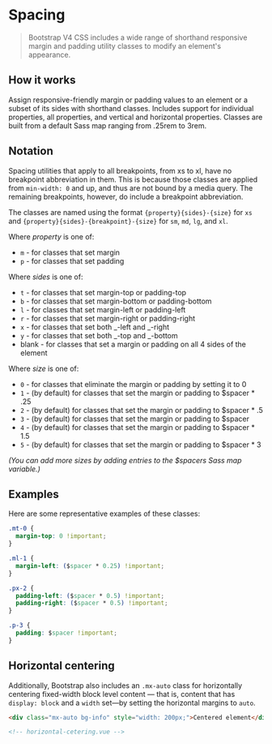 # Spacing

> Bootstrap V4 CSS includes a wide range of shorthand responsive margin and
> padding utility classes to modify an element's appearance.

## How it works

Assign responsive-friendly margin or padding values to an element or a subset of its
sides with shorthand classes. Includes support for individual properties, all properties,
and vertical and horizontal properties. Classes are built from a default Sass map
ranging from .25rem to 3rem.

## Notation

Spacing utilities that apply to all breakpoints, from xs to xl, have no breakpoint abbreviation
in them. This is because those classes are applied from `min-width: 0` and up, and thus are
not bound by a media query. The remaining breakpoints, however, do include a breakpoint abbreviation.

The classes are named using the format `{property}{sides}-{size}` for `xs` and
`{property}{sides}-{breakpoint}-{size}` for `sm`, `md`, `lg`, and `xl`.

Where _property_ is one of:

- `m` - for classes that set margin
- `p` - for classes that set padding

Where _sides_ is one of:

- `t` - for classes that set margin-top or padding-top
- `b` - for classes that set margin-bottom or padding-bottom
- `l` - for classes that set margin-left or padding-left
- `r` - for classes that set margin-right or padding-right
- `x` - for classes that set both _-left and _-right
- `y` - for classes that set both _-top and _-bottom
- blank - for classes that set a margin or padding on all 4 sides of the element

Where _size_ is one of:

- `0` - for classes that eliminate the margin or padding by setting it to 0
- `1` - (by default) for classes that set the margin or padding to \$spacer \* .25
- `2` - (by default) for classes that set the margin or padding to \$spacer \* .5
- `3` - (by default) for classes that set the margin or padding to \$spacer
- `4` - (by default) for classes that set the margin or padding to \$spacer \* 1.5
- `5` - (by default) for classes that set the margin or padding to \$spacer \* 3

_(You can add more sizes by adding entries to the \$spacers Sass map variable.)_

## Examples

Here are some representative examples of these classes:

```css
.mt-0 {
  margin-top: 0 !important;
}

.ml-1 {
  margin-left: ($spacer * 0.25) !important;
}

.px-2 {
  padding-left: ($spacer * 0.5) !important;
  padding-right: ($spacer * 0.5) !important;
}

.p-3 {
  padding: $spacer !important;
}
```

## Horizontal centering

Additionally, Bootstrap also includes an `.mx-auto` class for horizontally centering
fixed-width block level content — that is, content that has `display: block` and a `width`
set—by setting the horizontal margins to `auto`.

```html
<div class="mx-auto bg-info" style="width: 200px;">Centered element</div>

<!-- horizontal-cetering.vue -->
```
